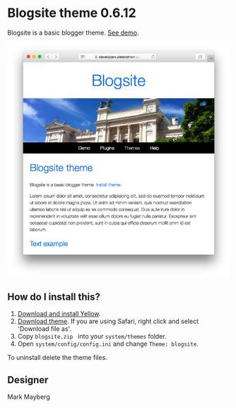 Blogsite theme 0.6.12
====================
Blogsite is a basic blogger theme. [See demo](https://developers.datenstrom.se/themes/blogsite-theme).

<p align="center"><img src="blogsite-screenshot.png?raw=true" alt="Screenshot"></p>

## How do I install this?

1. [Download and install Yellow](https://github.com/datenstrom/yellow/).
2. [Download theme](https://github.com/datenstrom/yellow-themes/raw/master/zip/blogsite.zip). If you are using Safari, right click and select 'Download file as'.
3. Copy `blogsite.zip ` into your `system/themes` folder.
4. Open `system/config/config.ini` and change `Theme: blogsite`.

To uninstall delete the theme files.

## Designer

Mark Mayberg
